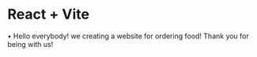 # React + Vite

• Hello everybody! we creating a website for ordering food! Thank you for being with us!
